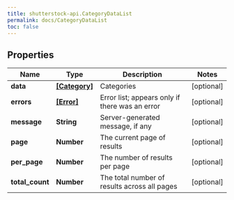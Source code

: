 ```yaml
---
title: shutterstock-api.CategoryDataList
permalink: docs/CategoryDataList
toc: false
---
```


## Properties

Name | Type | Description | Notes
------------ | ------------- | ------------- | -------------
**data** | [**[Category]**](Category) | Categories | [optional] 
**errors** | [**[Error]**](Error) | Error list; appears only if there was an error | [optional] 
**message** | **String** | Server-generated message, if any | [optional] 
**page** | **Number** | The current page of results | [optional] 
**per_page** | **Number** | The number of results per page | [optional] 
**total_count** | **Number** | The total number of results across all pages | [optional] 


